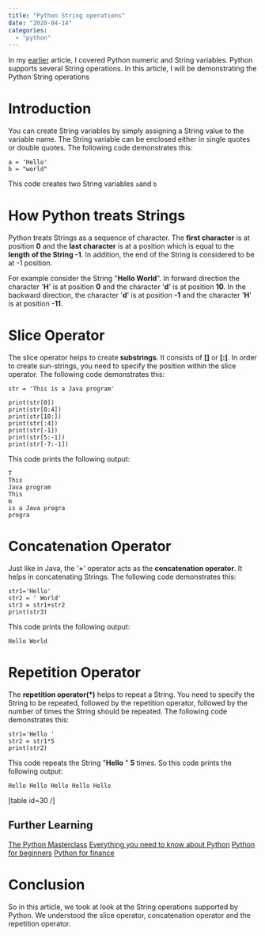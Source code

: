 ```yaml
---
title: "Python String operations"
date: "2020-04-14"
categories: 
  - "python"
---
```


In my [earlier](https://learnjava.co.in/python-numeric-and-string-variables/) article, I covered Python numeric and String variables. Python supports several String operations. In this article, I will be demonstrating the Python String operations

# Introduction

You can create String variables by simply assigning a String value to the variable name. The String variable can be enclosed either in single quotes or double quotes. The following code demonstrates this:

```
a = 'Hello'
b = "world"
```

This code creates two String variables `a`and `b`

# How Python treats Strings

Python treats Strings as a sequence of character. The **first character** is at position **0** and the **last character** is at a position which is equal to the **length of the String -1**. In addition, the end of the String is considered to be at -1 position.

For example consider the String "**Hello World**". In forward direction the character '**H**' is at position **0** and the character '**d**' is at position **10**. In the backward direction, the character '**d**' is at position **\-1** and the character '**H**' is at position **\-11**.

# Slice Operator

The slice operator helps to create **substrings**. It consists of **\[\]** or **\[:\]**. In order to create sun-strings, you need to specify the position within the slice operator. The following code demonstrates this:

```
str = 'This is a Java program'

print(str[0])
print(str[0:4])
print(str[10:])
print(str[:4])
print(str[-1])
print(str[5:-1])
print(str[-7:-1])

```

This code prints the following output:

```
T
This
Java program
This
m
is a Java progra
progra
```

# Concatenation Operator

Just like in Java, the '**+**' operator acts as the **concatenation operator**. It helps in concatenating Strings. The following code demonstrates this:

```
str1='Hello'
str2 = ' World'
str3 = str1+str2
print(str3)
```

This code prints the following output:

```
Hello World
```

# Repetition Operator

The **repetition operator(\*)** helps to repeat a String. You need to specify the String to be repeated, followed by the repetition operator, followed by the number of times the String should be repeated. The following code demonstrates this:

```
str1='Hello '
str2 = str1*5
print(str2)
```

This code repeats the String "**Hello** " **5** times. So this code prints the following output:

```
Hello Hello Hello Hello Hello
```

\[table id=30 /\]

## Further Learning

[The Python Masterclass](https://click.linksynergy.com/deeplink?id=MnzIZAZNE5Y&mid=39197&murl=https%3A%2F%2Fwww.udemy.com%2Fcourse%2Fpython-the-complete-python-developer-course%2F) [Everything you need to know about Python](https://click.linksynergy.com/deeplink?id=MnzIZAZNE5Y&mid=39197&murl=https%3A%2F%2Fwww.udemy.com%2Fcourse%2Fthe-python-bible%2F) [Python for beginners](https://click.linksynergy.com/deeplink?id=MnzIZAZNE5Y&mid=39197&murl=https%3A%2F%2Fwww.udemy.com%2Fcourse%2Fpython-programming-projects%2F) [Python for finance](https://click.linksynergy.com/deeplink?id=MnzIZAZNE5Y&mid=39197&murl=https%3A%2F%2Fwww.udemy.com%2Fcourse%2Fpython-for-finance-investment-fundamentals-data-analytics%2F)

# Conclusion

So in this article, we took at look at the String operations supported by Python. We understood the slice operator, concatenation operator and the repetition operator.
